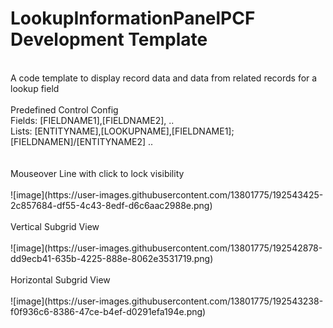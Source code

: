 # LookupInformationPanelPCF Development Template
<br/>
A code template to display record data and data from related records for a lookup field
<br/>
<br/>
Predefined Control Config
<br/>
Fields: [FIELDNAME1],[FIELDNAME2], ..
<br/>
Lists: [ENTITYNAME],[LOOKUPNAME],[FIELDNAME1];[FIELDNAMEN]/[ENTITYNAME2] ..
<br/>
<br/><br/>
Mouseover Line with click to lock visibility
<br/><br/>
![image](https://user-images.githubusercontent.com/13801775/192543425-2c857684-df55-4c43-8edf-d6c6aac2988e.png)
<br/><br/>
Vertical Subgrid View
<br/><br/>
![image](https://user-images.githubusercontent.com/13801775/192542878-dd9ecb41-635b-4225-888e-8062e3531719.png)
<br/><br/>
Horizontal Subgrid View
<br/><br/>
![image](https://user-images.githubusercontent.com/13801775/192543238-f0f936c6-8386-47ce-b4ef-d0291efa194e.png)
